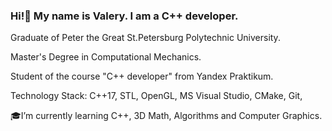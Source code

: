 ### Hi!👋 My name is Valery. I am a C++ developer.

Graduate of Peter the Great St.Petersburg Polytechnic University.

Master's Degree in Computational Mechanics.

Student of the course "C++ developer" from Yandex Praktikum. 

Technology Stack: C++17, STL, OpenGL, MS Visual Studio, CMake, Git, 

🎓I’m currently learning C++, 3D Math, Algorithms and Computer Graphics.

